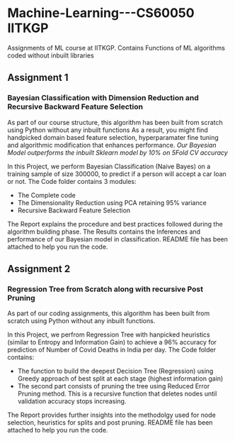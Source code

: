 # Machine-Learning---CS60050 IITKGP
Assignments of ML course at IITKGP. Contains Functions of ML algorithms coded without inbuilt libraries





## Assignment 1 
### **Bayesian Classification with Dimension Reduction and Recursive Backward Feature Selection**

As part of our course structure, this algorithm has been built from scratch using Python without any inbuilt functions
As a result, you might find handpicked domain based feature selection, hyperparamater fine tuning and algorithmic modification that enhances performance.
*Our Bayesian Model outperforms the inbuilt Sklearn model by 10% on 5Fold CV accuracy*

In this Project, we perform Bayesian Classification (Naive Bayes) on a training sample of size 300000, to predict if a person will accept a car loan or not.
The Code folder contains 3 modules:
- The Complete code
- The Dimensionality Reduction using PCA retaining 95% variance
- Recursive Backward Feature Selection

The Report explains the procedure and best practices followed during the algorithm building phase.
The Results contains the Inferences and performance of our Bayesian model in classification.
README file has been attached to help you run the code.

## Assignment 2 
### **Regression Tree from Scratch along with recursive Post Pruning**

As part of our coding assignments, this algorithm has been built from scratch using Python without any inbuilt functions.

In this Project, we perfrom Regression Tree with hanpicked heuristics (similar to Entropy and Information Gain) to achieve a 96% accuracy for prediction of Number of Covid Deaths in India per day.
The Code folder contains:
 - The function to build the deepest Decision Tree (Regression) using Greedy approach of best split at each stage (highest information gain)
 - The second part consists of pruning the tree using Reduced Error Pruning method. This is a recursive function that deletes nodes until validation accuracy stops increasing.
 
 The Report provides further insights into the methodolgy used for node selection, heuristics for splits and post pruning. 
 README file has been attached to help you run the code.





